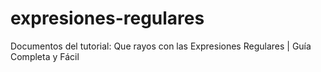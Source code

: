 # expresiones-regulares
Documentos del tutorial: Que rayos con las Expresiones Regulares | Guía Completa y Fácil
